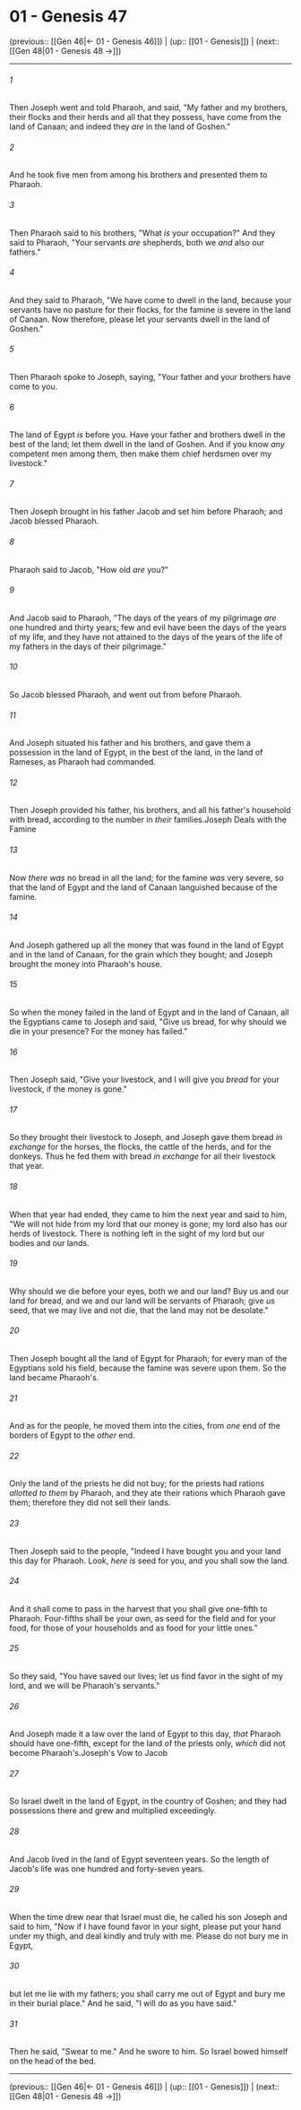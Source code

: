 # 01 - Genesis 47

(previous:: [[Gen 46|← 01 - Genesis 46]]) | (up:: [[01 - Genesis]]) | (next:: [[Gen 48|01 - Genesis 48 →]])

***


###### 1 
Then Joseph went and told Pharaoh, and said, "My father and my brothers, their flocks and their herds and all that they possess, have come from the land of Canaan; and indeed they _are_ in the land of Goshen." 

###### 2 
And he took five men from among his brothers and presented them to Pharaoh. 

###### 3 
Then Pharaoh said to his brothers, "What _is_ your occupation?" And they said to Pharaoh, "Your servants _are_ shepherds, both we _and_ also our fathers." 

###### 4 
And they said to Pharaoh, "We have come to dwell in the land, because your servants have no pasture for their flocks, for the famine _is_ severe in the land of Canaan. Now therefore, please let your servants dwell in the land of Goshen." 

###### 5 
Then Pharaoh spoke to Joseph, saying, "Your father and your brothers have come to you. 

###### 6 
The land of Egypt _is_ before you. Have your father and brothers dwell in the best of the land; let them dwell in the land of Goshen. And if you know _any_ competent men among them, then make them chief herdsmen over my livestock." 

###### 7 
Then Joseph brought in his father Jacob and set him before Pharaoh; and Jacob blessed Pharaoh. 

###### 8 
Pharaoh said to Jacob, "How old _are_ you?" 

###### 9 
And Jacob said to Pharaoh, "The days of the years of my pilgrimage _are_ one hundred and thirty years; few and evil have been the days of the years of my life, and they have not attained to the days of the years of the life of my fathers in the days of their pilgrimage." 

###### 10 
So Jacob blessed Pharaoh, and went out from before Pharaoh. 

###### 11 
And Joseph situated his father and his brothers, and gave them a possession in the land of Egypt, in the best of the land, in the land of Rameses, as Pharaoh had commanded. 

###### 12 
Then Joseph provided his father, his brothers, and all his father's household with bread, according to the number in _their_ families.Joseph Deals with the Famine 

###### 13 
Now _there was_ no bread in all the land; for the famine _was_ very severe, so that the land of Egypt and the land of Canaan languished because of the famine. 

###### 14 
And Joseph gathered up all the money that was found in the land of Egypt and in the land of Canaan, for the grain which they bought; and Joseph brought the money into Pharaoh's house. 

###### 15 
So when the money failed in the land of Egypt and in the land of Canaan, all the Egyptians came to Joseph and said, "Give us bread, for why should we die in your presence? For the money has failed." 

###### 16 
Then Joseph said, "Give your livestock, and I will give you _bread_ for your livestock, if the money is gone." 

###### 17 
So they brought their livestock to Joseph, and Joseph gave them bread _in exchange_ for the horses, the flocks, the cattle of the herds, and for the donkeys. Thus he fed them with bread _in exchange_ for all their livestock that year. 

###### 18 
When that year had ended, they came to him the next year and said to him, "We will not hide from my lord that our money is gone; my lord also has our herds of livestock. There is nothing left in the sight of my lord but our bodies and our lands. 

###### 19 
Why should we die before your eyes, both we and our land? Buy us and our land for bread, and we and our land will be servants of Pharaoh; give _us_ seed, that we may live and not die, that the land may not be desolate." 

###### 20 
Then Joseph bought all the land of Egypt for Pharaoh; for every man of the Egyptians sold his field, because the famine was severe upon them. So the land became Pharaoh's. 

###### 21 
And as for the people, he moved them into the cities, from _one_ end of the borders of Egypt to the _other_ end. 

###### 22 
Only the land of the priests he did not buy; for the priests had rations _allotted to them_ by Pharaoh, and they ate their rations which Pharaoh gave them; therefore they did not sell their lands. 

###### 23 
Then Joseph said to the people, "Indeed I have bought you and your land this day for Pharaoh. Look, _here is_ seed for you, and you shall sow the land. 

###### 24 
And it shall come to pass in the harvest that you shall give one-fifth to Pharaoh. Four-fifths shall be your own, as seed for the field and for your food, for those of your households and as food for your little ones." 

###### 25 
So they said, "You have saved our lives; let us find favor in the sight of my lord, and we will be Pharaoh's servants." 

###### 26 
And Joseph made it a law over the land of Egypt to this day, _that_ Pharaoh should have one-fifth, except for the land of the priests only, _which_ did not become Pharaoh's.Joseph's Vow to Jacob 

###### 27 
So Israel dwelt in the land of Egypt, in the country of Goshen; and they had possessions there and grew and multiplied exceedingly. 

###### 28 
And Jacob lived in the land of Egypt seventeen years. So the length of Jacob's life was one hundred and forty-seven years. 

###### 29 
When the time drew near that Israel must die, he called his son Joseph and said to him, "Now if I have found favor in your sight, please put your hand under my thigh, and deal kindly and truly with me. Please do not bury me in Egypt, 

###### 30 
but let me lie with my fathers; you shall carry me out of Egypt and bury me in their burial place." And he said, "I will do as you have said." 

###### 31 
Then he said, "Swear to me." And he swore to him. So Israel bowed himself on the head of the bed.

***

(previous:: [[Gen 46|← 01 - Genesis 46]]) | (up:: [[01 - Genesis]]) | (next:: [[Gen 48|01 - Genesis 48 →]])
